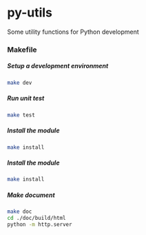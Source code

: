 # py-utils
Some utility functions for Python development

### Makefile

##### Setup a development environment
```sh
make dev
```

##### Run unit test
```sh
make test
```

##### Install the module
```sh
make install
```

##### Install the module
```sh
make install
```

##### Make document

```sh
make doc
cd ./doc/build/html
python -m http.server 
```